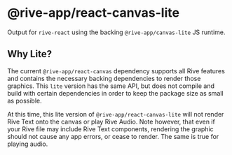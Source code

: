# @rive-app/react-canvas-lite

Output for `rive-react` using the backing `@rive-app/canvas-lite` JS runtime.

## Why Lite?

The current `@rive-app/react-canvas` dependency supports all Rive features and contains the necessary backing dependencies to render those graphics. This `lite` version has the same API, but does not compile and build with certain dependencies in order to keep the package size as small as possible.

At this time, this lite version of `@rive-app/react-canvas-lite` will not render Rive Text onto the canvas or play Rive Audio. Note however, that even if your Rive file may include Rive Text components, rendering the graphic should not cause any app errors, or cease to render. The same is true for playing audio.
